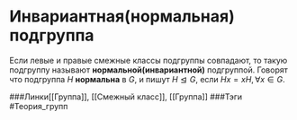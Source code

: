 # Инвариантная(нормальная) подгруппа
Если левые и правые смежные классы подгруппы совпадают, то такую подгруппу называют **нормальной(инвариантной)** подгруппой. Говорят что подгруппа $H$ **нормальна** в $G$, и пишут $H\trianglelefteq G$, если $Hx=xH,\forall x\in G$.

###Линки[[Группа]], [[Смежный класс]], [[Группа]]
###Тэги 
 #Теория_групп
